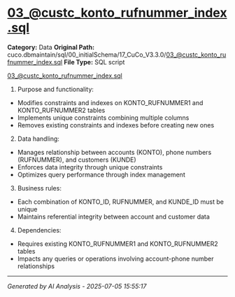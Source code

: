 # 03_@custc_konto_rufnummer_index.sql

**Category:** Data
**Original Path:** cuco.dbmaintain/sql/00_initialSchema/17_CuCo_V3.3.0/03_@custc_konto_rufnummer_index.sql
**File Type:** SQL script

03_@custc_konto_rufnummer_index.sql
1. Purpose and functionality:
- Modifies constraints and indexes on KONTO_RUFNUMMER1 and KONTO_RUFNUMMER2 tables
- Implements unique constraints combining multiple columns
- Removes existing constraints and indexes before creating new ones

2. Data handling:
- Manages relationship between accounts (KONTO), phone numbers (RUFNUMMER), and customers (KUNDE)
- Enforces data integrity through unique constraints
- Optimizes query performance through index management

3. Business rules:
- Each combination of KONTO_ID, RUFNUMMER, and KUNDE_ID must be unique
- Maintains referential integrity between account and customer data

4. Dependencies:
- Requires existing KONTO_RUFNUMMER1 and KONTO_RUFNUMMER2 tables
- Impacts any queries or operations involving account-phone number relationships

---
*Generated by AI Analysis - 2025-07-05 15:55:17*
